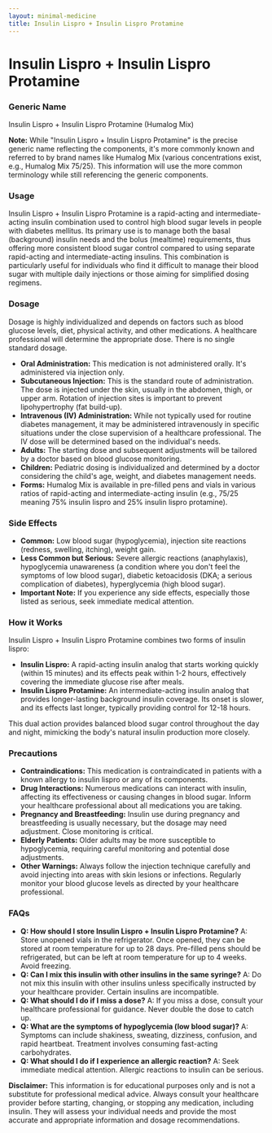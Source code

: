 ```yaml
---
layout: minimal-medicine
title: Insulin Lispro + Insulin Lispro Protamine
---
```


# Insulin Lispro + Insulin Lispro Protamine
### Generic Name
Insulin Lispro + Insulin Lispro Protamine (Humalog Mix)

**Note:**  While "Insulin Lispro + Insulin Lispro Protamine" is the precise generic name reflecting the components,  it's more commonly known and referred to by brand names like Humalog Mix (various concentrations exist, e.g., Humalog Mix 75/25).  This information will use the more common terminology while still referencing the generic components.


### Usage
Insulin Lispro + Insulin Lispro Protamine is a rapid-acting and intermediate-acting insulin combination used to control high blood sugar levels in people with diabetes mellitus.  Its primary use is to manage both the basal (background) insulin needs and the bolus (mealtime) requirements, thus offering more consistent blood sugar control compared to using separate rapid-acting and intermediate-acting insulins.  This combination is particularly useful for individuals who find it difficult to manage their blood sugar with multiple daily injections or those aiming for simplified dosing regimens.


### Dosage
Dosage is highly individualized and depends on factors such as blood glucose levels, diet, physical activity, and other medications. A healthcare professional will determine the appropriate dose.  There is no single standard dosage.

* **Oral Administration:** This medication is not administered orally.  It's administered via injection only.
* **Subcutaneous Injection:** This is the standard route of administration.  The dose is injected under the skin, usually in the abdomen, thigh, or upper arm.  Rotation of injection sites is important to prevent lipohypertrophy (fat build-up).
* **Intravenous (IV) Administration:** While not typically used for routine diabetes management, it may be administered intravenously in specific situations under the close supervision of a healthcare professional.  The IV dose will be determined based on the individual's needs.
* **Adults:** The starting dose and subsequent adjustments will be tailored by a doctor based on blood glucose monitoring.
* **Children:** Pediatric dosing is individualized and determined by a doctor considering the child's age, weight, and diabetes management needs.
* **Forms:**  Humalog Mix is available in pre-filled pens and vials in various ratios of rapid-acting and intermediate-acting insulin (e.g., 75/25 meaning 75% insulin lispro and 25% insulin lispro protamine).


### Side Effects

* **Common:** Low blood sugar (hypoglycemia), injection site reactions (redness, swelling, itching), weight gain.
* **Less Common but Serious:** Severe allergic reactions (anaphylaxis), hypoglycemia unawareness (a condition where you don't feel the symptoms of low blood sugar), diabetic ketoacidosis (DKA; a serious complication of diabetes), hyperglycemia (high blood sugar).
* **Important Note:** If you experience any side effects, especially those listed as serious, seek immediate medical attention.


### How it Works
Insulin Lispro + Insulin Lispro Protamine combines two forms of insulin lispro:

* **Insulin Lispro:** A rapid-acting insulin analog that starts working quickly (within 15 minutes) and its effects peak within 1-2 hours, effectively covering the immediate glucose rise after meals.
* **Insulin Lispro Protamine:** An intermediate-acting insulin analog that provides longer-lasting background insulin coverage.  Its onset is slower, and its effects last longer, typically providing control for 12-18 hours.

This dual action provides balanced blood sugar control throughout the day and night, mimicking the body's natural insulin production more closely.


### Precautions

* **Contraindications:** This medication is contraindicated in patients with a known allergy to insulin lispro or any of its components.
* **Drug Interactions:**  Numerous medications can interact with insulin, affecting its effectiveness or causing changes in blood sugar.  Inform your healthcare professional about all medications you are taking.
* **Pregnancy and Breastfeeding:**  Insulin use during pregnancy and breastfeeding is usually necessary, but the dosage may need adjustment.  Close monitoring is critical.
* **Elderly Patients:** Older adults may be more susceptible to hypoglycemia, requiring careful monitoring and potential dose adjustments.
* **Other Warnings:**  Always follow the injection technique carefully and avoid injecting into areas with skin lesions or infections.  Regularly monitor your blood glucose levels as directed by your healthcare professional.


### FAQs

* **Q: How should I store Insulin Lispro + Insulin Lispro Protamine?** A: Store unopened vials in the refrigerator. Once opened, they can be stored at room temperature for up to 28 days. Pre-filled pens should be refrigerated, but can be left at room temperature for up to 4 weeks. Avoid freezing.
* **Q: Can I mix this insulin with other insulins in the same syringe?** A:  Do not mix this insulin with other insulins unless specifically instructed by your healthcare provider. Certain insulins are incompatible.
* **Q: What should I do if I miss a dose?** A: If you miss a dose, consult your healthcare professional for guidance.  Never double the dose to catch up.
* **Q: What are the symptoms of hypoglycemia (low blood sugar)?** A: Symptoms can include shakiness, sweating, dizziness, confusion, and rapid heartbeat.  Treatment involves consuming fast-acting carbohydrates.
* **Q: What should I do if I experience an allergic reaction?** A: Seek immediate medical attention.  Allergic reactions to insulin can be serious.


**Disclaimer:** This information is for educational purposes only and is not a substitute for professional medical advice. Always consult your healthcare provider before starting, changing, or stopping any medication, including insulin.  They will assess your individual needs and provide the most accurate and appropriate information and dosage recommendations.
